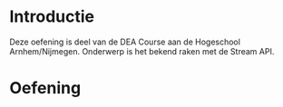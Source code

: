 # Introductie

Deze oefening is deel van de DEA Course aan de Hogeschool Arnhem/Nijmegen. 
Onderwerp is het bekend raken met de Stream API.


# Oefening

